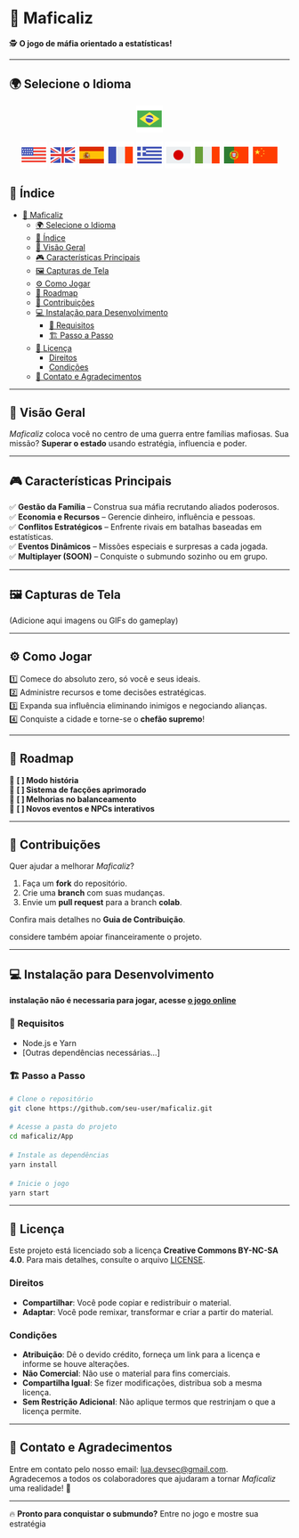 
# 🎩 Maficaliz  

🕵️ **O jogo de máfia orientado a estatísticas!**  

---

## 🌍 Selecione o Idioma

<div  align="center"> 

[![Português](./documentation/README/flag-icons/flag-brazil-48.png)](./README.md)

[![English](./documentation/README/flag-icons/flag-usa-48.png)](./documentation/README/README.en.md) [![English](./documentation/README/flag-icons/flag-great-britain-48.png)](./documentation/README/README.gb.md) [![Español](./documentation/README/flag-icons/flag-spain-flag-48.png)](./documentation/README/README.es.md) [![Français](./documentation/README/flag-icons/flag-france-48.png)](./documentation/README/README.fr.md) [![Ελληνικά](./documentation/README/flag-icons/flag-greece-48.png)](./documentation/README/README.gr.md) [![日本語](./documentation/README/flag-icons/flag-japan-48.png)](./documentation/README/README.jp.md) [![Italiano](./documentation/README/flag-icons/flag-italy-48.png)](./documentation/README/README.it.md) [![Português (Portugal)](./documentation/README/flag-icons/flag-portugal-48.png)](./documentation/README/README.pt.md) [![中文](./documentation/README/flag-icons/flag-china-48.png)](./documentation/README/README.ch.md)

</div>

## 📑 Índice  

- [🎩 Maficaliz](#-maficaliz)
  - [🌍 Selecione o Idioma](#-selecione-o-idioma)
  - [📑 Índice](#-índice)
  - [📖 Visão Geral](#-visão-geral)
  - [🎮 Características Principais](#-características-principais)
  - [🖼️ Capturas de Tela](#️-capturas-de-tela)
  - [⚙️ Como Jogar](#️-como-jogar)
  - [🚀 Roadmap](#-roadmap)
  - [🤝 Contribuições](#-contribuições)
  - [💻 Instalação para Desenvolvimento](#-instalação-para-desenvolvimento)
    - [🔧 Requisitos](#-requisitos)
    - [🏗️ Passo a Passo](#️-passo-a-passo)
  - [📜 Licença](#-licença)
    - [Direitos](#direitos)
    - [Condições](#condições)
  - [💌 Contato e Agradecimentos](#-contato-e-agradecimentos)

---

## 📖 Visão Geral  

*Maficaliz* coloca você no centro de uma guerra entre famílias mafiosas. Sua missão? **Superar o estado** usando estratégia, influencia e poder.

---

## 🎮 Características Principais  

✅ **Gestão da Família** – Construa sua máfia recrutando aliados poderosos.  
✅ **Economia e Recursos** – Gerencie dinheiro, influência e pessoas.  
✅ **Conflitos Estratégicos** – Enfrente rivais em batalhas baseadas em estatísticas.  
✅ **Eventos Dinâmicos** – Missões especiais e surpresas a cada jogada.  
✅ **Multiplayer (SOON)** – Conquiste o submundo sozinho ou em grupo.  

---

## 🖼️ Capturas de Tela  

(Adicione aqui imagens ou GIFs do gameplay)  

---

## ⚙️ Como Jogar  

1️⃣ Comece do absoluto zero, só você e seus ideais.  
2️⃣ Administre recursos e tome decisões estratégicas.  
3️⃣ Expanda sua influência eliminando inimigos e negociando alianças.  
4️⃣ Conquiste a cidade e torne-se o **chefão supremo**!  

---

## 🚀 Roadmap  

🔹 **[ ] Modo história**  
🔹 **[ ] Sistema de facções aprimorado**  
🔹 **[ ] Melhorias no balanceamento**  
🔹 **[ ] Novos eventos e NPCs interativos**  

---

## 🤝 Contribuições  

Quer ajudar a melhorar *Maficaliz*?

1. Faça um **fork** do repositório.  
2. Crie uma **branch** com suas mudanças.  
3. Envie um **pull request** para a branch **colab**.  

Confira mais detalhes no **Guia de Contribuição**.  

considere também apoiar financeiramente o projeto.

---

## 💻 Instalação para Desenvolvimento  

**instalação não é necessaria para jogar, acesse [o jogo online](https://maficaliz.github.io/Maficaliz)**

### 🔧 Requisitos  

- Node.js e Yarn  
- [Outras dependências necessárias...]  

### 🏗️ Passo a Passo  

```bash
# Clone o repositório
git clone https://github.com/seu-user/maficaliz.git  

# Acesse a pasta do projeto
cd maficaliz/App

# Instale as dependências
yarn install  

# Inicie o jogo
yarn start  
```

---

## 📜 Licença

Este projeto está licenciado sob a licença **Creative Commons BY-NC-SA 4.0**. Para mais detalhes, consulte o arquivo [LICENSE](LICENSE).

### Direitos

- **Compartilhar**: Você pode copiar e redistribuir o material.
- **Adaptar**: Você pode remixar, transformar e criar a partir do material.

### Condições

- **Atribuição**: Dê o devido crédito, forneça um link para a licença e informe se houve alterações.
- **Não Comercial**: Não use o material para fins comerciais.
- **Compartilha Igual**: Se fizer modificações, distribua sob a mesma licença.
- **Sem Restrição Adicional**: Não aplique termos que restrinjam o que a licença permite.

---

## 💌 Contato e Agradecimentos  

Entre em contato pelo nosso email: [lua.devsec@gmail.com](mailto:lua.devsec@gmail.com).  
Agradecemos a todos os colaboradores que ajudaram a tornar *Maficaliz* uma realidade! 🎉  

---

🔥 **Pronto para conquistar o submundo?** Entre no jogo e mostre sua estratégia
